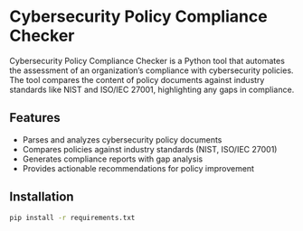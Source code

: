 # Cybersecurity Policy Compliance Checker

Cybersecurity Policy Compliance Checker is a Python tool that automates the assessment of an organization’s compliance with cybersecurity policies. The tool compares the content of policy documents against industry standards like NIST and ISO/IEC 27001, highlighting any gaps in compliance.

## Features
- Parses and analyzes cybersecurity policy documents
- Compares policies against industry standards (NIST, ISO/IEC 27001)
- Generates compliance reports with gap analysis
- Provides actionable recommendations for policy improvement

## Installation
```bash
pip install -r requirements.txt
